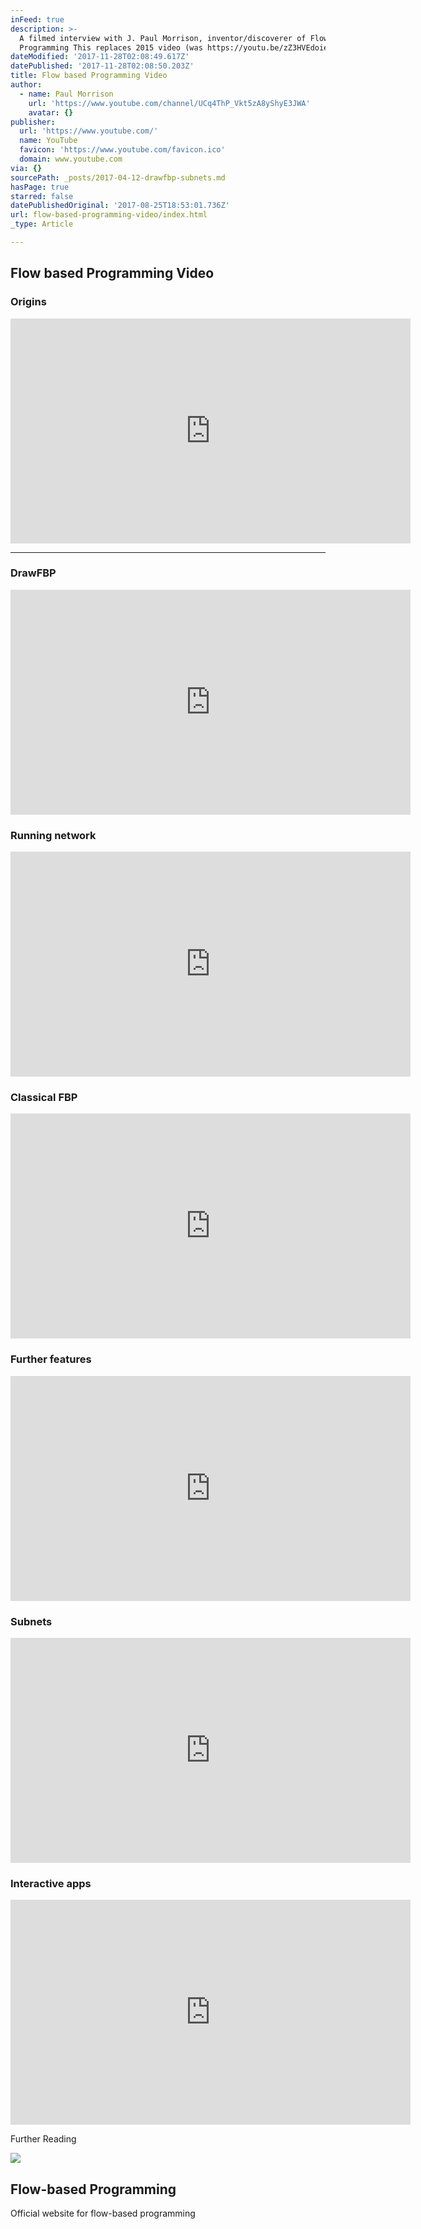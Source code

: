 ```yaml
---
inFeed: true
description: >-
  A filmed interview with J. Paul Morrison, inventor/discoverer of Flow-Based
  Programming This replaces 2015 video (was https://youtu.be/zZ3HVEdoie0)
dateModified: '2017-11-28T02:08:49.617Z'
datePublished: '2017-11-28T02:08:50.203Z'
title: Flow based Programming Video
author:
  - name: Paul Morrison
    url: 'https://www.youtube.com/channel/UCq4ThP_Vkt5zA8yShyE3JWA'
    avatar: {}
publisher:
  url: 'https://www.youtube.com/'
  name: YouTube
  favicon: 'https://www.youtube.com/favicon.ico'
  domain: www.youtube.com
via: {}
sourcePath: _posts/2017-04-12-drawfbp-subnets.md
hasPage: true
starred: false
datePublishedOriginal: '2017-08-25T18:53:01.736Z'
url: flow-based-programming-video/index.html
_type: Article

---
```

## Flow based Programming Video

### Origins

<iframe src="https://cdn.embedly.com/widgets/media.html?src=https%3A%2F%2Fwww.youtube.com%2Fembed%2Fup2yhNTsaDs%3Ffeature%3Doembed&amp;url=http%3A%2F%2Fwww.youtube.com%2Fwatch%3Fv%3Dup2yhNTsaDs&amp;image=https%3A%2F%2Fi.ytimg.com%2Fvi%2Fup2yhNTsaDs%2Fhqdefault.jpg&amp;key=b7d04c9b404c499eba89ee7072e1c4f7&amp;type=text%2Fhtml&amp;schema=youtube" width="640" height="360" scrolling="no" frameborder="0" allowfullscreen="" style=""></iframe>

---

### DrawFBP

<iframe src="https://cdn.embedly.com/widgets/media.html?src=https%3A%2F%2Fwww.youtube.com%2Fembed%2FOrKenPOV4Js%3Ffeature%3Doembed&amp;url=http%3A%2F%2Fwww.youtube.com%2Fwatch%3Fv%3DOrKenPOV4Js&amp;image=https%3A%2F%2Fi.ytimg.com%2Fvi%2FOrKenPOV4Js%2Fhqdefault.jpg&amp;key=b7d04c9b404c499eba89ee7072e1c4f7&amp;type=text%2Fhtml&amp;schema=youtube" width="640" height="360" scrolling="no" frameborder="0" allowfullscreen="" style=""></iframe>

### Running network

<iframe src="https://cdn.embedly.com/widgets/media.html?src=https%3A%2F%2Fwww.youtube.com%2Fembed%2F9NXYNxDjFWY%3Ffeature%3Doembed&amp;url=http%3A%2F%2Fwww.youtube.com%2Fwatch%3Fv%3D9NXYNxDjFWY&amp;image=https%3A%2F%2Fi.ytimg.com%2Fvi%2F9NXYNxDjFWY%2Fhqdefault.jpg&amp;key=b7d04c9b404c499eba89ee7072e1c4f7&amp;type=text%2Fhtml&amp;schema=youtube" width="640" height="360" scrolling="no" frameborder="0" allowfullscreen="" style=""></iframe>

### Classical FBP

<iframe src="https://cdn.embedly.com/widgets/media.html?src=https%3A%2F%2Fwww.youtube.com%2Fembed%2F-AmzfhV2hIU%3Ffeature%3Doembed&amp;url=http%3A%2F%2Fwww.youtube.com%2Fwatch%3Fv%3D-AmzfhV2hIU&amp;image=https%3A%2F%2Fi.ytimg.com%2Fvi%2F-AmzfhV2hIU%2Fhqdefault.jpg&amp;key=b7d04c9b404c499eba89ee7072e1c4f7&amp;type=text%2Fhtml&amp;schema=youtube" width="640" height="360" scrolling="no" frameborder="0" allowfullscreen="" style=""></iframe>

### Further features

<iframe src="https://cdn.embedly.com/widgets/media.html?src=https%3A%2F%2Fwww.youtube.com%2Fembed%2FF0lKQpIjfVE%3Ffeature%3Doembed&amp;url=http%3A%2F%2Fwww.youtube.com%2Fwatch%3Fv%3DF0lKQpIjfVE&amp;image=https%3A%2F%2Fi.ytimg.com%2Fvi%2FF0lKQpIjfVE%2Fhqdefault.jpg&amp;key=b7d04c9b404c499eba89ee7072e1c4f7&amp;type=text%2Fhtml&amp;schema=youtube" width="640" height="360" scrolling="no" frameborder="0" allowfullscreen="" style=""></iframe>

### Subnets

<iframe src="https://cdn.embedly.com/widgets/media.html?src=https%3A%2F%2Fwww.youtube.com%2Fembed%2F5brTDk8cpNo%3Ffeature%3Doembed&amp;url=http%3A%2F%2Fwww.youtube.com%2Fwatch%3Fv%3D5brTDk8cpNo&amp;image=https%3A%2F%2Fi.ytimg.com%2Fvi%2F5brTDk8cpNo%2Fhqdefault.jpg&amp;key=a715cf41cc93453ca338d350cd26f87b&amp;type=text%2Fhtml&amp;schema=youtube" width="640" height="360" scrolling="no" frameborder="0" allowfullscreen="" style=""></iframe>

### Interactive apps

<iframe src="https://cdn.embedly.com/widgets/media.html?src=https%3A%2F%2Fwww.youtube.com%2Fembed%2FIvTAexROKSA%3Ffeature%3Doembed&amp;url=http%3A%2F%2Fwww.youtube.com%2Fwatch%3Fv%3DIvTAexROKSA&amp;image=https%3A%2F%2Fi.ytimg.com%2Fvi%2FIvTAexROKSA%2Fhqdefault.jpg&amp;key=a715cf41cc93453ca338d350cd26f87b&amp;type=text%2Fhtml&amp;schema=youtube" width="640" height="360" scrolling="no" frameborder="0" allowfullscreen="" style=""></iframe>

Further Reading

<article style=""><img src="https://imgflo.herokuapp.com/graph/2b2431f8e7ba7b0/c727ae56a727ba43eda6f0a6a9d6ff09/croprotate.jpg?cropheight=391&amp;cropwidth=853&amp;degrees=0&amp;input=http%3A%2F%2Fwww.jpaulmorrison.com%2Ffbp%2FEB2a.jpg&amp;x=0&amp;y=54" /><h1>Flow-based Programming</h1><p>Official website for flow-based programming</p></article>